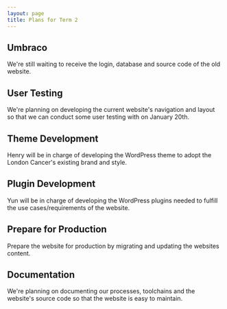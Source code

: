 ```yaml
---
layout: page
title: Plans for Term 2
---
```


## Umbraco

We're still waiting to receive the login, database and source code of the old website.

## User Testing

We're planning on developing the current website's navigation and layout so that we can conduct some user testing with on January 20th.

## Theme Development

Henry will be in charge of developing the WordPress theme to adopt the London Cancer's existing brand and style.

## Plugin Development

Yun will be in charge of developing the WordPress plugins needed to fulfill the use cases/requirements of the website.

## Prepare for Production

Prepare the website for production by migrating and updating the websites content.

## Documentation

We're planning on documenting our processes, toolchains and the website's source code so that the website is easy to maintain.
